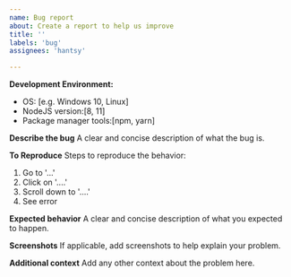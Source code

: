 ```yaml
---
name: Bug report
about: Create a report to help us improve
title: ''
labels: 'bug'
assignees: 'hantsy'

---
```


**Development Environment:**
 - OS: [e.g. Windows 10, Linux]
 - NodeJS version:[8, 11]
 - Package manager tools:[npm, yarn]

**Describe the bug**
A clear and concise description of what the bug is.

**To Reproduce**
Steps to reproduce the behavior:
1. Go to '...'
2. Click on '....'
3. Scroll down to '....'
4. See error

**Expected behavior**
A clear and concise description of what you expected to happen.

**Screenshots**
If applicable, add screenshots to help explain your problem.

**Additional context**
Add any other context about the problem here.

